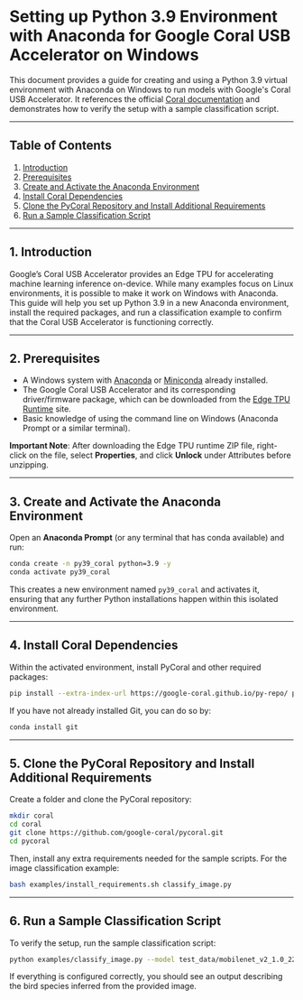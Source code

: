 # Setting up Python 3.9 Environment with Anaconda for Google Coral USB Accelerator on Windows

This document provides a guide for creating and using a Python 3.9 virtual environment with Anaconda on Windows to run models with Google's Coral USB Accelerator. It references the official [Coral documentation](https://coral.ai/docs/accelerator/get-started/#1-install-the-edge-tpu-runtime) and demonstrates how to verify the setup with a sample classification script.

---

## Table of Contents
1. [Introduction](#introduction)
2. [Prerequisites](#prerequisites)
3. [Create and Activate the Anaconda Environment](#create-and-activate-the-anaconda-environment)
4. [Install Coral Dependencies](#install-coral-dependencies)
5. [Clone the PyCoral Repository and Install Additional Requirements](#clone-the-pycoral-repository-and-install-additional-requirements)
6. [Run a Sample Classification Script](#run-a-sample-classification)

---

<a id="introduction"></a>
## 1. Introduction

Google’s Coral USB Accelerator provides an Edge TPU for accelerating machine learning inference on-device. While many examples focus on Linux environments, it is possible to make it work on Windows with Anaconda. This guide will help you set up Python 3.9 in a new Anaconda environment, install the required packages, and run a classification example to confirm that the Coral USB Accelerator is functioning correctly.

---

<a id="prerequisites"></a>
## 2. Prerequisites

- A Windows system with [Anaconda](https://www.anaconda.com/) or [Miniconda](https://docs.conda.io/en/latest/miniconda.html) already installed.
- The Google Coral USB Accelerator and its corresponding driver/firmware package, which can be downloaded from the [Edge TPU Runtime](https://coral.ai/docs/accelerator/get-started/#1-install-the-edge-tpu-runtime) site.
- Basic knowledge of using the command line on Windows (Anaconda Prompt or a similar terminal).

**Important Note**: After downloading the Edge TPU runtime ZIP file, right-click on the file, select **Properties**, and click **Unlock** under Attributes before unzipping.

---

<a id="create-and-activate-the-anaconda-environment"></a>
## 3. Create and Activate the Anaconda Environment

Open an **Anaconda Prompt** (or any terminal that has conda available) and run:

```bash
conda create -n py39_coral python=3.9 -y
conda activate py39_coral
```

This creates a new environment named `py39_coral` and activates it, ensuring that any further Python installations happen within this isolated environment.

---

<a id="install-coral-dependencies"></a>
## 4. Install Coral Dependencies

Within the activated environment, install PyCoral and other required packages:

```bash
pip install --extra-index-url https://google-coral.github.io/py-repo/ pycoral~=2.0 numpy<2
```

If you have not already installed Git, you can do so by:

```bash
conda install git
```

---

<a id="clone-the-pycoral-repository-and-install-additional-requirements"></a>
## 5. Clone the PyCoral Repository and Install Additional Requirements

Create a folder and clone the PyCoral repository:

```bash
mkdir coral
cd coral
git clone https://github.com/google-coral/pycoral.git
cd pycoral
```

Then, install any extra requirements needed for the sample scripts. For the image classification example:

```bash
bash examples/install_requirements.sh classify_image.py
```

---

<a id="run-a-sample-classification"></a>
## 6. Run a Sample Classification Script

To verify the setup, run the sample classification script:

```bash
python examples/classify_image.py --model test_data/mobilenet_v2_1.0_224_inat_bird_quant_edgetpu.tflite --labels test_data/inat_bird_labels.txt --input test_data/parrot.jpg
```

If everything is configured correctly, you should see an output describing the bird species inferred from the provided image.

